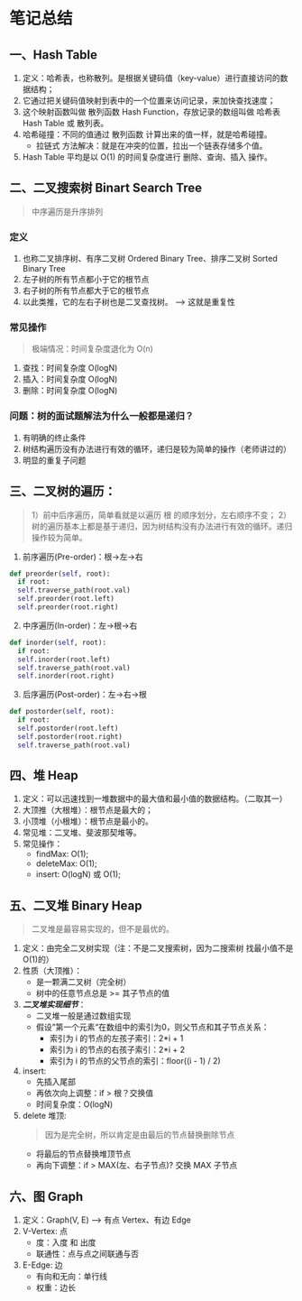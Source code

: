 # 笔记总结

## 一、Hash Table
1. 定义：哈希表，也称散列。是根据关键码值（key-value）进行直接访问的数据结构；
2. 它通过把关键码值映射到表中的一个位置来访问记录，来加快查找速度；
3. 这个映射函数叫做 散列函数 Hash Function，存放记录的数组叫做 哈希表 Hash Table 或 散列表。
4. 哈希碰撞：不同的值通过 散列函数 计算出来的值一样，就是哈希碰撞。
   - 拉链式 方法解决：就是在冲突的位置，拉出一个链表存储多个值。
5. Hash Table 平均是以 O(1) 的时间复杂度进行 删除、查询、插入 操作。


## 二、二叉搜索树 Binart Search Tree
> 中序遍历是升序排列
### 定义
1. 也称二叉排序树、有序二叉树 Ordered Binary Tree、排序二叉树 Sorted Binary Tree
2. 左子树的所有节点都小于它的根节点
3. 右子树的所有节点都大于它的根节点
4. 以此类推，它的左右子树也是二叉查找树。 --> 这就是重复性

### 常见操作
> 极端情况：时间复杂度退化为 O(n)
1. 查找：时间复杂度 O(logN)
2. 插入：时间复杂度 O(logN)
3. 删除：时间复杂度 O(logN)

### 问题：树的面试题解法为什么一般都是递归？
1. 有明确的终止条件
2. 树结构遍历没有办法进行有效的循环，递归是较为简单的操作（老师讲过的）
3. 明显的重复子问题

## 三、二叉树的遍历：
> 1）前中后序遍历，简单看就是以遍历 根 的顺序划分，左右顺序不变；
> 2）树的遍历基本上都是基于递归，因为树结构没有办法进行有效的循环。递归操作较为简单。

1. 前序遍历(Pre-order)：根->左->右
```python
def preorder(self, root):
  if root:
  self.traverse_path(root.val)
  self.preorder(root.left)
  self.preorder(root.right)
```

2. 中序遍历(In-order)：左->根->右
```python
def inorder(self, root):
  if root:
  self.inorder(root.left)
  self.traverse_path(root.val)
  self.inorder(root.right)
```

3. 后序遍历(Post-order)：左->右->根
```python
def postorder(self, root):
  if root:
  self.postorder(root.left)
  self.postorder(root.right)
  self.traverse_path(root.val)
```

## 四、堆 Heap
1. 定义：可以迅速找到一堆数据中的最大值和最小值的数据结构。（二取其一）
2. 大顶推（大根堆）：根节点是最大的；
3. 小顶堆（小根堆）：根节点是最小的。
4. 常见堆：二叉堆、斐波那契堆等。
5. 常见操作：
   - findMax: O(1);
   - deleteMax: O(1);
   - insert: O(logN) 或 O(1);

## 五、二叉堆 Binary Heap
> 二叉堆是最容易实现的，但不是最优的。
1. 定义：由完全二叉树实现（注：不是二叉搜索树，因为二搜索树 找最小值不是O(1)的）
2. 性质（大顶推）：
   - 是一颗满二叉树（完全树）
   - 树中的任意节点总是 >= 其子节点的值
3. ***二叉堆实现细节***：
   - 二叉堆一般是通过数组实现
   - 假设”第一个元素“在数组中的索引为0，则父节点和其子节点关系：
     - 索引为 i 的节点的左孩子索引：2*i + 1
     - 索引为 i 的节点的右孩子索引：2*i + 2
     - 索引为 i 的节点的父节点的索引：floor((i - 1) / 2)
4. insert:
   - 先插入尾部
   - 再依次向上调整：if > 根？交换值
   - 时间复杂度：O(logN)
5. delete 堆顶:
   > 因为是完全树，所以肯定是由最后的节点替换删除节点
   - 将最后的节点替换堆顶节点
   - 再向下调整：if > MAX(左、右子节点)? 交换 MAX 子节点

## 六、图 Graph
1. 定义：Graph(V, E) --> 有点 Vertex、有边 Edge
2. V-Vertex: 点
   - 度：入度 和 出度
   - 联通性：点与点之间联通与否
3. E-Edge: 边
   - 有向和无向：单行线
   - 权重：边长

